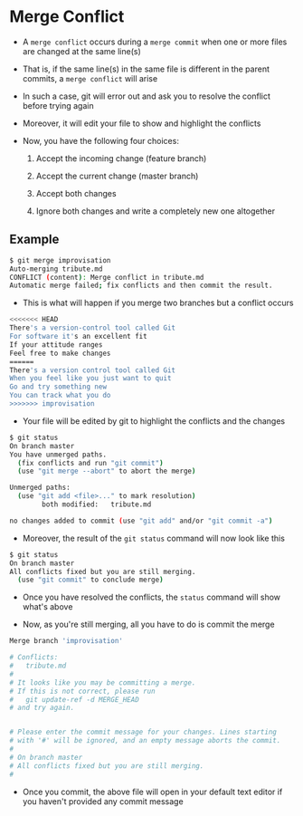 # Merge Conflict

- A ```merge conflict``` occurs during a ```merge commit``` when one or more files
are changed at the same line(s)

- That is, if the same line(s) in the same file is different in the parent commits,
a ```merge conflict``` will arise

- In such a case, git will error out and ask you to resolve the conflict before
trying again

- Moreover, it will edit your file to show and highlight the conflicts

- Now, you have the following four choices:

    1. Accept the incoming change (feature branch)

    2. Accept the current change (master branch)

    3. Accept both changes

    4. Ignore both changes and write a completely new one altogether

## Example

```bash
$ git merge improvisation 
Auto-merging tribute.md
CONFLICT (content): Merge conflict in tribute.md
Automatic merge failed; fix conflicts and then commit the result.
```

- This is what will happen if you merge two branches but a conflict occurs

```bash
<<<<<<< HEAD
There's a version-control tool called Git
For software it's an excellent fit
If your attitude ranges
Feel free to make changes
======
There's a version control tool called Git
When you feel like you just want to quit
Go and try something new
You can track what you do
>>>>>>> improvisation
```

- Your file will be edited by git to highlight the conflicts and the changes

```bash
$ git status
On branch master
You have unmerged paths.
  (fix conflicts and run "git commit")
  (use "git merge --abort" to abort the merge)

Unmerged paths:
  (use "git add <file>..." to mark resolution)
        both modified:   tribute.md

no changes added to commit (use "git add" and/or "git commit -a")
```

- Moreover, the result of the ```git status``` command will now look like this

```bash
$ git status
On branch master
All conflicts fixed but you are still merging.
  (use "git commit" to conclude merge)

```

- Once you have resolved the conflicts, the ```status``` command will show what's
above

- Now, as you're still merging, all you have to do is commit the merge

```bash
Merge branch 'improvisation'

# Conflicts:
#   tribute.md
#
# It looks like you may be committing a merge.
# If this is not correct, please run
#   git update-ref -d MERGE_HEAD
# and try again.


# Please enter the commit message for your changes. Lines starting
# with '#' will be ignored, and an empty message aborts the commit.
#
# On branch master
# All conflicts fixed but you are still merging.
#
```

- Once you commit, the above file will open in your default text editor if you
haven't provided any commit message
